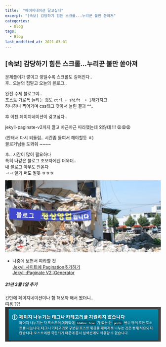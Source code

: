 ```yaml
---
title:  "페이지네이션 달고싶다"
excerpt: "[속보] 감당하기 힘든 스크롤...누리꾼 불만 쏟아져"
categories:
  - Blog
tags:
  - Blog
last_modified_at: 2021-03-01
---
```

## [속보] 감당하기 힘든 스크롤...누리꾼 불만 쏟아져  
문제풀이가 쌓이고 쌓일수록 스크롤도 길어진다..  
후.. 오늘의 집말고 오늘의 블로그..  


완전 수제 블로그야..  
포스트 가로폭 늘리는 것도 `ctrl + shift  + I`해가지고  
하나하나 찍어가며 css태그 찾아서 늘린 결과 ^^..  

후 이젠 페이지네이션이 갖고싶다..  

jekyll-paginate-v2까지 깔고 차근차근 따라했는데 외않데 !!! 😫😫😫  

(안돼서 다시 되돌림.. 시간좀 들여서 해야할듯 ㅎ)  
블로거님들 도와줘 ~~~~  


후.. 시간이 많이 필요하다  
특히 나같은 블로그 초보자에겐 더욱더..  
내 블로그 아무도 안온다  
ㅋㅋ 일기 써도 될듯 ㅎㅎㅎ  


![정상영업중인 블로그](/assets/images/post/200913.jpg)  


* 나중에 보면서 따라할 것  
[Jekyll 사이트에 Pagination추가하기](https://poqw.github.io/pagination/)  
[Jekyll::Paginate V2::Generator](https://github.com/sverrirs/jekyll-paginate-v2/blob/master/README-GENERATOR.md#site-configuration)


##### 21년 3월 1일 추가  
간만에 페이지네이션이나 함 해보까 해서 봤더니..  
띠용 ??!  
![jekyll](/assets/images/post/210301-1.png)